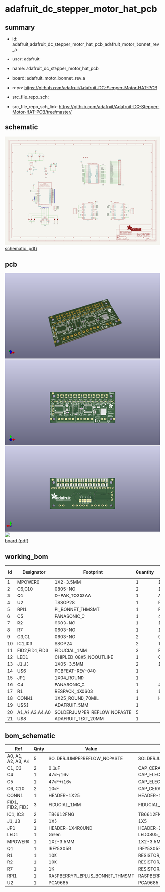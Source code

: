 # adafruit_dc_stepper_motor_hat_pcb
 
## summary 
* id: adafruit_adafruit_dc_stepper_motor_hat_pcb_adafruit_motor_bonnet_rev_a
* user: adafruit
* name: adafruit_dc_stepper_motor_hat_pcb
* board: adafruit_motor_bonnet_rev_a
* repo: https://github.com/adafruit/Adafruit-DC-Stepper-Motor-HAT-PCB



* src_file_repo_sch: 
* src_file_repo_sch_link: https://github.com/adafruit/Adafruit-DC-Stepper-Motor-HAT-PCB/tree/master/

## schematic  
![](working_schematic_600.png)  
[schematic (pdf)](working_schematic.pdf)  

## pcb  
![](working_3d_600.png) 
![](working_3d_front_600.png)  
![](working_3d_back_600.png)  
![](working_600.png)  
[board (pdf)](working.pdf)  

## working_bom
| Id | Designator | Footprint | Quantity | Designation | Supplier and ref |  | None | 
| --- | --- | --- | --- | --- | --- | --- | --- | 
| 1 | MPOWER0 | 1X2-3.5MM | 1 | 1X2-3.5MM |  |  | [''] | 
| 2 | C6,C10 | 0805-NO | 2 | 10uF |  |  | [''] | 
| 3 | Q1 | D-PAK_TO252AA | 1 | AOD417 |  |  | [''] | 
| 4 | U2 | TSSOP28 | 1 | PCA9685 |  |  | [''] | 
| 5 | RPI1 | PI_BONNET_THMSMT | 1 | RASPBERRYPI_BPLUS_BONNET_THMSMT |  |  | [''] | 
| 6 | C5 | PANASONIC_C | 1 | 47uF+/16v |  |  | [''] | 
| 7 | R2 | 0603-NO | 1 | 10K |  |  | [''] | 
| 8 | R7 | 0603-NO | 1 | 1K |  |  | [''] | 
| 9 | C3,C1 | 0603-NO | 2 | 0.1uF |  |  | [''] | 
| 10 | IC1,IC3 | SSOP24 | 2 | TB6612FNG |  |  | [''] | 
| 11 | FID2,FID1,FID3 | FIDUCIAL_1MM | 3 | FIDUCIAL_1MM |  |  | [''] | 
| 12 | LED1 | CHIPLED_0805_NOOUTLINE | 1 | Green |  |  | [''] | 
| 13 | J1,J3 | 1X05-3.5MM | 2 | 1X5 |  |  | [''] | 
| 14 | U$6 | PCBFEAT-REV-040 | 1 |  |  |  | [''] | 
| 15 | JP1 | 1X04_ROUND | 1 |  |  |  | [''] | 
| 16 | C4 | PANASONIC_C | 1 | 47uF/16v |  |  | [''] | 
| 17 | R1 | RESPACK_4X0603 | 1 | 10K |  |  | [''] | 
| 18 | CONN1 | 1X25_ROUND_70MIL | 1 | HEADER-1X25 |  |  | [''] | 
| 19 | U$51 | ADAFRUIT_5MM | 1 |  |  |  | [''] | 
| 20 | A1,A2,A3,A4,A0 | SOLDERJUMPER_REFLOW_NOPASTE | 5 |  |  |  | [''] | 
| 21 | U$8 | ADAFRUIT_TEXT_20MM | 1 |  |  |  | [''] | 


## bom_schematic
| Ref | Qnty | Value | Cmp name | Footprint | Description | Vendor | DNP | 
| --- | --- | --- | --- | --- | --- | --- | --- | 
| A0, A1, A2, A3, A4 | 5 | SOLDERJUMPERREFLOW_NOPASTE | SOLDERJUMPERREFLOW_NOPASTE | working:SOLDERJUMPER_REFLOW_NOPASTE |  |  |  | 
| C1, C3 | 2 | 0.1uF | CAP_CERAMIC0603_NO | working:0603-NO |  |  |  | 
| C4 | 1 | 47uF/16v | CAP_ELECTROLYTICPANASONIC_C | working:PANASONIC_C |  |  |  | 
| C5 | 1 | 47uF+/16v | CAP_ELECTROLYTICPANASONIC_C | working:PANASONIC_C |  |  |  | 
| C6, C10 | 2 | 10uF | CAP_CERAMIC0805-NOOUTLINE | working:0805-NO |  |  |  | 
| CONN1 | 1 | HEADER-1X25 | HEADER-1X25 | working:1X25_ROUND_70MIL |  |  |  | 
| FID1, FID2, FID3 | 3 | FIDUCIAL_1MM | FIDUCIAL_1MM | working:FIDUCIAL_1MM |  |  |  | 
| IC1, IC3 | 2 | TB6612FNG | TB6612FNG | working:SSOP24 |  |  |  | 
| J1, J3 | 2 | 1X5 | 1X5 | working:1X05-3.5MM |  |  |  | 
| JP1 | 1 | HEADER-1X4ROUND | HEADER-1X4ROUND | working:1X04_ROUND |  |  |  | 
| LED1 | 1 | Green | LED0805_NOOUTLINE | working:CHIPLED_0805_NOOUTLINE |  |  |  | 
| MPOWER0 | 1 | 1X2-3.5MM | 1X2-3.5MM | working:1X2-3.5MM |  |  |  | 
| Q1 | 1 | IRF?5305R | IRF?5305R | working:D-PAK_TO252AA |  |  |  | 
| R1 | 1 | 10K | RESISTOR_4PACK | working:RESPACK_4X0603 |  |  |  | 
| R2 | 1 | 10K | RESISTOR_0603_NOOUT | working:0603-NO |  |  |  | 
| R7 | 1 | 1K | RESISTOR_0603_NOOUT | working:0603-NO |  |  |  | 
| RPI1 | 1 | RASPBERRYPI_BPLUS_BONNET_THMSMT | RASPBERRYPI_BPLUS_BONNET_THMSMT | working:PI_BONNET_THMSMT |  |  |  | 
| U2 | 1 | PCA9685 | PCA9685 | working:TSSOP28 |  |  |  | 



